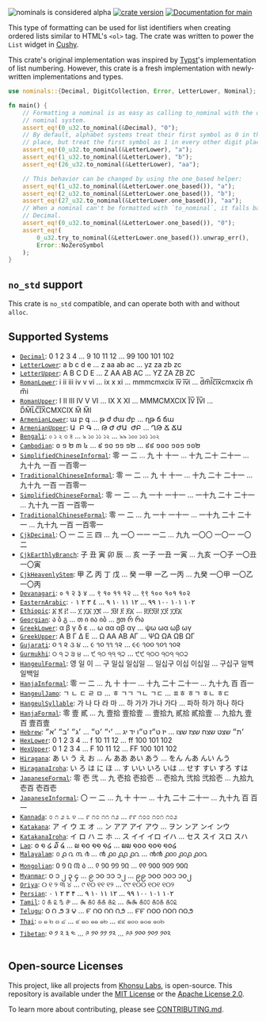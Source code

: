 <!-- This file is generated by `rustme`. Ensure you're editing the source in the .rustme/ directory --!>
<!-- markdownlint-disable first-line-h1 -->

![nominals is considered alpha](https://img.shields.io/badge/status-alpha-orange)
[![crate version](https://img.shields.io/crates/v/nominals.svg)](https://crates.io/crates/nominals)
[![Documentation for `main`](https://img.shields.io/badge/docs-main-informational)](https://khonsulabs.github.io/nominals/main/nominals/)

This type of formatting can be used for list identifiers when creating ordered
lists similar to HTML's `<ol>` tag. The crate was written to power the
`List` widget in [Cushy][cushy].

This crate's original implementation was inspired by [Typst][typst]'s
implementation of list numbering. However, this crate is a fresh implementation
with newly-written implementations and types.

```rust
use nominals::{Decimal, DigitCollection, Error, LetterLower, Nominal};

fn main() {
    // Formatting a nominal is as easy as calling to_nominal with the desired
    // nominal system.
    assert_eq!(0_u32.to_nominal(&Decimal), "0");
    // By default, alphabet systems treat their first symbol as 0 in the ones
    // place, but treat the first symbol as 1 in every other digit place.
    assert_eq!(0_u32.to_nominal(&LetterLower), "a");
    assert_eq!(1_u32.to_nominal(&LetterLower), "b");
    assert_eq!(26_u32.to_nominal(&LetterLower), "aa");

    // This behavior can be changed by using the one_based helper:
    assert_eq!(1_u32.to_nominal(&LetterLower.one_based()), "a");
    assert_eq!(2_u32.to_nominal(&LetterLower.one_based()), "b");
    assert_eq!(27_u32.to_nominal(&LetterLower.one_based()), "aa");
    // When a nominal can't be formatted with `to_nominal`, it falls back to
    // Decimal.
    assert_eq!(0_u32.to_nominal(&LetterLower.one_based()), "0");
    assert_eq!(
        0_u32.try_to_nominal(&LetterLower.one_based()).unwrap_err(),
        Error::NoZeroSymbol
    );
}
```

## `no_std` support

This crate is `no_std` compatible, and can operate both with and without
`alloc`.

[cushy]: https://github.com/khonsulabs/cushy
[typst]: https://github.com/typst/typst

## Supported Systems

- [`Decimal`](Decimal): 0‎ 1‎ 2‎ 3‎ 4‎ …‎ 9‎ 10‎ 11‎ 12‎ …‎ 99‎ 100‎ 101‎ 102
- [`LetterLower`](LetterLower): a‎ b‎ c‎ d‎ e‎ …‎ z‎ aa‎ ab‎ ac‎ …‎ yz‎ za‎ zb‎ zc
- [`LetterUpper`](LetterUpper): A‎ B‎ C‎ D‎ E‎ …‎ Z‎ AA‎ AB‎ AC‎ …‎ YZ‎ ZA‎ ZB‎ ZC
- [`RomanLower`](RomanLower): i‎ ii‎ iii‎ iv‎ v‎ vi‎ …‎ ix‎ x‎ xi‎ …‎ mmmcmxcix‎ i̅v̅‎ i̅v̅i‎ …‎ d̅m̅l̅c̅i̅x̅cmxcix‎ m̅‎ m̅i
- [`RomanUpper`](RomanUpper): I‎ II‎ III‎ IV‎ V‎ VI‎ …‎ IX‎ X‎ XI‎ …‎ MMMCMXCIX‎ I̅V̅‎ I̅V̅I‎ …‎ D̅M̅L̅C̅I̅X̅CMXCIX‎ M̅‎ M̅I
- [`ArmenianLower`](ArmenianLower): ա‎ բ‎ գ‎ …‎ թ‎ ժ‎ ժա‎ ժբ‎ …‎ ղթ‎ ճ‎ ճա
- [`ArmenianUpper`](ArmenianUpper): Ա ‎ Բ‎ Գ‎ …‎ Թ‎ Ժ‎ ԺԱ ‎ ԺԲ‎ …‎ ՂԹ‎ Ճ‎ ՃԱ 
- [`Bengali`](Bengali): ০‎ ১‎ ২‎ ৩‎ ৪‎ …‎ ৯‎ ১০‎ ১১‎ ১২‎ …‎ ৯৯‎ ১০০‎ ১০১‎ ১০২
- [`Cambodian`](Cambodian): ០‎ ១‎ ២‎ ៣‎ ៤‎ …‎ ៩‎ ១០‎ ១១‎ ១២‎ …‎ ៩៩‎ ១០០‎ ១០១‎ ១០២
- [`SimplifiedChineseInformal`](SimplifiedChineseInformal): 零‎ 一‎ 二‎ …‎ 九‎ 十‎ 十一‎ …‎ 十九‎ 二十‎ 二十一‎ …‎ 九十九‎ 一百‎ 一百零一
- [`TraditionalChineseInformal`](TraditionalChineseInformal): 零‎ 一‎ 二‎ …‎ 九‎ 十‎ 十一‎ …‎ 十九‎ 二十‎ 二十一‎ …‎ 九十九‎ 一百‎ 一百零一
- [`SimplifiedChineseFormal`](SimplifiedChineseFormal): 零‎ 一‎ 二‎ …‎ 九‎ 一十‎ 一十一‎ …‎ 一十九‎ 二十‎ 二十一‎ …‎ 九十九‎ 一百‎ 一百零一
- [`TraditionalChineseFormal`](TraditionalChineseFormal): 零‎ 一‎ 二‎ …‎ 九‎ 一十‎ 一十一‎ …‎ 一十九‎ 二十‎ 二十一‎ …‎ 九十九‎ 一百‎ 一百零一
- [`CjkDecimal`](CjkDecimal): 〇‎ 一‎ 二‎ 三‎ 四‎ …‎ 九‎ 一〇‎ 一一‎ 一二‎ …‎ 九九‎ 一〇〇‎ 一〇一‎ 一〇二
- [`CjkEarthlyBranch`](CjkEarthlyBranch): 子‎ 丑‎ 寅‎ 卯‎ 辰‎ …‎ 亥‎ 一子‎ 一丑‎ 一寅‎ …‎ 九亥‎ 一〇子‎ 一〇丑‎ 一〇寅
- [`CjkHeavenlyStem`](CjkHeavenlyStem): 甲‎ 乙‎ 丙‎ 丁‎ 戊‎ …‎ 癸‎ 一甲‎ 一乙‎ 一丙‎ …‎ 九癸‎ 一〇甲‎ 一〇乙‎ 一〇丙
- [`Devanagari`](Devanagari): ०‎ १‎ २‎ ३‎ ४‎ …‎ ९‎ १०‎ ११‎ १२‎ …‎ ९९‎ १००‎ १०१‎ १०२
- [`EasternArabic`](EasternArabic): ٠‎ ١‎ ٢‎ ٣‎ ٤‎ …‎ ٩‎ ١٠‎ ١١‎ ١٢‎ …‎ ٩٩‎ ١٠٠‎ ١٠١‎ ١٠٢
- [`Ethiopic`](Ethiopic): ፩‎ ፪‎ ፫‎ …‎ ፲‎ ፲፩‎ ፲፪‎ …‎ ፺፱‎ ፻‎ ፻፩‎ …‎ ፱፻፺፱‎ ፲፻‎ ፲፻፩
- [`Georgian`](Georgian): ა‎ ბ‎ გ‎ …‎ თ‎ ი‎ ია‎ იბ‎ …‎ ჟთ‎ რ‎ რა
- [`GreekLower`](GreekLower): α‎ β‎ γ‎ δ‎ ε‎ …‎ ω‎ αα‎ αβ‎ αγ‎ …‎ ψω‎ ωα‎ ωβ‎ ωγ
- [`GreekUpper`](GreekUpper): Α‎ Β‎ Γ‎ Δ‎ Ε‎ …‎ Ω‎ ΑΑ‎ ΑΒ‎ ΑΓ‎ …‎ ΨΩ‎ ΩΑ‎ ΩΒ‎ ΩΓ
- [`Gujarati`](Gujarati): ૦‎ ૧‎ ૨‎ ૩‎ ૪‎ …‎ ૯‎ ૧૦‎ ૧૧‎ ૧૨‎ …‎ ૯૯‎ ૧૦૦‎ ૧૦૧‎ ૧૦૨
- [`Gurmukhi`](Gurmukhi): ੦‎ ੧‎ ੨‎ ੩‎ ੪‎ …‎ ੯‎ ੧੦‎ ੧੧‎ ੧੨‎ …‎ ੯੯‎ ੧੦੦‎ ੧੦੧‎ ੧੦੨
- [`HangeulFormal`](HangeulFormal): 영‎ 일‎ 이‎ …‎ 구‎ 일십‎ 일십일‎ …‎ 일십구‎ 이십‎ 이십일‎ …‎ 구십구‎ 일백‎ 일백일
- [`HanjaInformal`](HanjaInformal): 零‎ 一‎ 二‎ …‎ 九‎ 十‎ 十一‎ …‎ 十九‎ 二十‎ 二十一‎ …‎ 九十九‎ 百‎ 百一
- [`HangeulJamo`](HangeulJamo): ㄱ‎ ㄴ‎ ㄷ‎ ㄹ‎ ㅁ‎ …‎ ㅎ‎ ㄱㄱ‎ ㄱㄴ‎ ㄱㄷ‎ …‎ ㅍㅎ‎ ㅎㄱ‎ ㅎㄴ‎ ㅎㄷ
- [`HangeulSyllable`](HangeulSyllable): 가‎ 나‎ 다‎ 라‎ 마‎ …‎ 하‎ 가가‎ 가나‎ 가다‎ …‎ 파하‎ 하가‎ 하나‎ 하다
- [`HanjaFormal`](HanjaFormal): 零‎ 壹‎ 貳‎ …‎ 九‎ 壹拾‎ 壹拾壹‎ …‎ 壹拾九‎ 貳拾‎ 貳拾壹‎ …‎ 九拾九‎ 壹百‎ 壹百壹
- [`Hebrew`](Hebrew): ׳א״‎ ׳ב״‎ ׳ג״‎ …‎ ׳ט״‎ ׳י״‎ …‎ יג‎ יד‎ ט״ו‎ ט״ז‎ יז‎ …‎ שצו‎ שצז‎ שצח‎ שצט‎ ׳ת״
- [`HexLower`](HexLower): 0‎ 1‎ 2‎ 3‎ 4‎ …‎ f‎ 10‎ 11‎ 12‎ …‎ ff‎ 100‎ 101‎ 102
- [`HexUpper`](HexUpper): 0‎ 1‎ 2‎ 3‎ 4‎ …‎ F‎ 10‎ 11‎ 12‎ …‎ FF‎ 100‎ 101‎ 102
- [`Hiragana`](Hiragana): あ‎ い‎ う‎ え‎ お‎ …‎ ん‎ ああ‎ あい‎ あう‎ …‎ をん‎ んあ‎ んい‎ んう
- [`HiraganaIroha`](HiraganaIroha): い‎ ろ‎ は‎ に‎ ほ‎ …‎ す‎ いい‎ いろ‎ いは‎ …‎ せす‎ すい‎ すろ‎ すは
- [`JapaneseFormal`](JapaneseFormal): 零‎ 壱‎ 弐‎ …‎ 九‎ 壱拾‎ 壱拾壱‎ …‎ 壱拾九‎ 弐拾‎ 弐拾壱‎ …‎ 九拾九‎ 壱百‎ 壱百壱
- [`JapaneseInformal`](JapaneseInformal): 〇‎ 一‎ 二‎ …‎ 九‎ 十‎ 十一‎ …‎ 十九‎ 二十‎ 二十一‎ …‎ 九十九‎ 百‎ 百一
- [`Kannada`](Kannada): ೦‎ ೧‎ ೨‎ ೩‎ ೪‎ …‎ ೯‎ ೧೦‎ ೧೧‎ ೧೨‎ …‎ ೯೯‎ ೧೦೦‎ ೧೦೧‎ ೧೦೨
- [`Katakana`](Katakana): ア‎ イ‎ ウ‎ エ‎ オ‎ …‎ ン‎ アア‎ アイ‎ アウ‎ …‎ ヲン‎ ンア‎ ンイ‎ ンウ
- [`KatakanaIroha`](KatakanaIroha): イ‎ ロ‎ ハ‎ ニ‎ ホ‎ …‎ ス‎ イイ‎ イロ‎ イハ‎ …‎ セス‎ スイ‎ スロ‎ スハ
- [`Lao`](Lao): ໐‎ ໑‎ ໒‎ ໓‎ ໔‎ …‎ ໙‎ ໑໐‎ ໑໑‎ ໑໒‎ …‎ ໙໙‎ ໑໐໐‎ ໑໐໑‎ ໑໐໒
- [`Malayalam`](Malayalam): ൦‎ ൧‎ ൨‎ ൩‎ ൪‎ …‎ ൯‎ ൧൦‎ ൧൧‎ ൧൨‎ …‎ ൯൯‎ ൧൦൦‎ ൧൦൧‎ ൧൦൨
- [`Mongolian`](Mongolian): ᠐‎ ᠑‎ ᠒‎ ᠓‎ ᠔‎ …‎ ᠙‎ ᠑᠐‎ ᠑᠑‎ ᠑᠒‎ …‎ ᠙᠙‎ ᠑᠐᠐‎ ᠑᠐᠑‎ ᠑᠐᠒
- [`Myanmar`](Myanmar): ၀‎ ၁‎ ၂‎ ၃‎ ၄‎ …‎ ၉‎ ၁၀‎ ၁၁‎ ၁၂‎ …‎ ၉၉‎ ၁၀၀‎ ၁၀၁‎ ၁၀၂
- [`Oriya`](Oriya): ୦‎ ୧‎ ୨‎ ୩‎ ୪‎ …‎ ୯‎ ୧୦‎ ୧୧‎ ୧୨‎ …‎ ୯୯‎ ୧୦୦‎ ୧୦୧‎ ୧୦୨
- [`Persian`](Persian): ۰‎ ۱‎ ۲‎ ۳‎ ۴‎ …‎ ۹‎ ۱۰‎ ۱۱‎ ۱۲‎ …‎ ۹۹‎ ۱۰۰‎ ۱۰۱‎ ۱۰۲
- [`Tamil`](Tamil): ௦‎ ௧‎ ௨‎ ௩‎ ௪‎ …‎ ௯‎ ௧௦‎ ௧௧‎ ௧௨‎ …‎ ௯௯‎ ௧௦௦‎ ௧௦௧‎ ௧௦௨
- [`Telugu`](Telugu): ౦‎ ౧‎ ౨‎ ౩‎ ౪‎ …‎ ౯‎ ౧౦‎ ౧౧‎ ౧౨‎ …‎ ౯౯‎ ౧౦౦‎ ౧౦౧‎ ౧౦౨
- [`Thai`](Thai): ๐‎ ๑‎ ๒‎ ๓‎ ๔‎ …‎ ๙‎ ๑๐‎ ๑๑‎ ๑๒‎ …‎ ๙๙‎ ๑๐๐‎ ๑๐๑‎ ๑๐๒
- [`Tibetan`](Tibetan): ༠‎ ༡‎ ༢‎ ༣‎ ༤‎ …‎ ༩‎ ༡༠‎ ༡༡‎ ༡༢‎ …‎ ༩༩‎ ༡༠༠‎ ༡༠༡‎ ༡༠༢

## Open-source Licenses

This project, like all projects from [Khonsu Labs](https://khonsulabs.com/), is open-source.
This repository is available under the [MIT License](./LICENSE-MIT) or the
[Apache License 2.0](./LICENSE-APACHE).

To learn more about contributing, please see [CONTRIBUTING.md](./CONTRIBUTING.md).
